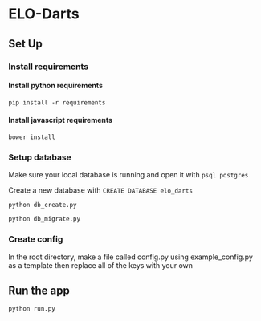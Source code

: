 # ELO-Darts

## Set Up

### Install requirements

#### Install python requirements
`pip install -r requirements`

#### Install javascript requirements
`bower install`

### Setup database
Make sure your local database is running and open it with
`psql postgres`

Create a new database with `CREATE DATABASE elo_darts`

`python db_create.py`

`python db_migrate.py`

### Create config
In the root directory, make a file called config.py using example_config.py as a template then replace all of the keys with your own

## Run the app
`python run.py`
